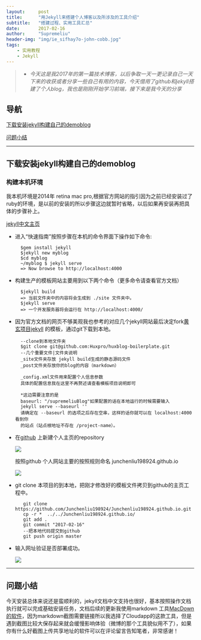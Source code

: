 ```yaml
---
layout:     post
title:      "用Jekyll来搭建个人博客以及所涉及的工具介绍"
subtitle:   "搭建过程、实用工具汇总"
date:       2017-02-16
author:     "Supremeliu"
header-img: "img/ie_sifhay7o-john-cobb.jpg"
tags:
    - 实用教程
    - Jekyll
---
```


>* *今天这是我2017年的第一篇技术博客，以后争取一天一更记录自己一天下来的收获或者分享一些自己有用的内容，今天借用了github和jekyll搭建了个人blog，我也是刚刚开始学习前端，接下来是我今天的分享*

## 导航
[下载安装jekyll构建自己的demoblog](#build1)


[问题小结](#build2)






---
## 下载安装jekyll构建自己的demoblog

### 构建本机环境

我本机环境是2014年 retina mac pro,根据官方网站的指引因为之前已经安装过了ruby的环境，是以前的安装的所以步骤这边就暂时省略，以后如果再安装再把具体的步骤补上。

[jekyll中文主页](http://jekyll.com.cn/)

* 进入“快速指南”按照步骤在本机的命令界面下操作如下命令:
	
		$gem install jekyll
		$jekyll new myblog
		$cd myblog
		~/myblog $ jekyll serve
		=> Now browse to http://localhost:4000

* 构建生产的模板网站主要用到以下两个命令（更多命令请查看官方文档）

		$jekyll build
		=> 当前文件夹中的内容将会生成到 ./site 文件夹中。
		$jekyll serve
		=> 一个开发服务器将会运行在 http://localhost:4000/
	
* 因为官方文档的网页不够美观我也参考的对应几个jekyll网站最后决定fork[黄玄项目jekyll](https://github.com/Huxpro) 的模板，通过git下载到本地。

		--clone到本地文件夹
		$git clone git@github.com:Huxpro/huxblog-boilerplate.git
		--几个重要文件|文件夹说明
		_site文件夹存放 jekyll build生成的静态源码文件
		_post文件夹存放你的blog的内容（markdown）
		
		_config.xml文件用来配置个人信息参数
		具体的配置信息我在这里不再赘述请查看模板项目说明即可
		
		*这边需要注意的是 
		baseurl: "/supremeliuBlog"如果配置的话在本地运行的时候需要输入
		jekyll serve --baseurl '' 
		请确定在 --baseurl 的选项之后存在空串，这样的话你就可以在 localhost:4000 看到你
		的站点（站点根地址不存在 /project-name）。
		
* 在[github](https://github.com/) 上新建个人主页的repository


	![](https://cl.ly/200y0L1M2m2Z/[1b3064c16c95bec58954dab68391f609]_Image%25202017-02-17%2520at%252000.05.00.png)
	
	
	按照github 个人网站主要的按照规则命名  junchenliu198924.github.io
	
	
	![](https://cl.ly/2K2f3M1V1c2l/Image%202017-02-17%20at%2000.11.17.png)	
	
* git clone 本项目的到本地，把刚才修改好的模板文件拷贝到github的主页工程中。

		 git clone https://github.com/Junchenliu198924/Junchenliu198924.github.io.git
		 cp -r *  ../../Junchenliu198924.github.io/
		 git add .
		 git commit "2017-02-16"
		 --把本地代码提交到github
		 git push origin master

* 输入网址验证是否部署成功。

	![](https://cl.ly/2F2n351B3M2x/Image%202017-02-17%20at%2000.32.35.png)
	
	
	
<p id="build2"></p>


---

## 问题小结

今天安装总体来说还是蛮顺利的，jekyll文档中文支持也很好，基本按照操作文档执行就可以完成基础安装任务，文档后续的更新我使用markdown 工具[MacDown的软件](http://macdown.uranusjr.com/)，因为markdown截图需要链接所以我选择了Cloudapp的这款工具，但是遇到截图比较大保存起来就会缓慢影响体验（微博的那个工具貌似用不了），如果你有什么好截图上传共享地址的软件可以在评论留言告知笔者，非常感谢！





